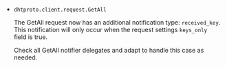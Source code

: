 * `dhtproto.client.request.GetAll`

  The GetAll request now has an additional notification type: `received_key`.
  This notification will only occur when the request settings `keys_only` field
  is true.

  Check all GetAll notifier delegates and adapt to handle this case as needed.

